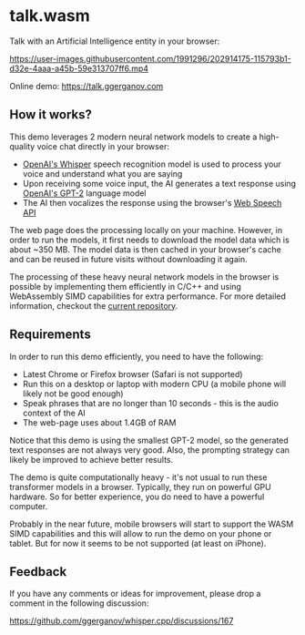 # talk.wasm

Talk with an Artificial Intelligence entity in your browser:

https://user-images.githubusercontent.com/1991296/202914175-115793b1-d32e-4aaa-a45b-59e313707ff6.mp4

Online demo: https://talk.ggerganov.com

## How it works?

This demo leverages 2 modern neural network models to create a high-quality voice chat directly in your browser:

- [OpenAI's Whisper](https://github.com/openai/whisper) speech recognition model is used to process your voice and understand what you are saying
- Upon receiving some voice input, the AI generates a text response using [OpenAI's GPT-2](https://github.com/openai/gpt-2) language model
- The AI then vocalizes the response using the browser's [Web Speech API](https://developer.mozilla.org/en-US/docs/Web/API/Web_Speech_API)

The web page does the processing locally on your machine. However, in order to run the models, it first needs to
download the model data which is about ~350 MB. The model data is then cached in your browser's cache and can be reused
in future visits without downloading it again.

The processing of these heavy neural network models in the browser is possible by implementing them efficiently in C/C++
and using WebAssembly SIMD capabilities for extra performance. For more detailed information, checkout the
[current repository](https://github.com/ggerganov/whisper.cpp).

## Requirements

In order to run this demo efficiently, you need to have the following:

- Latest Chrome or Firefox browser (Safari is not supported)
- Run this on a desktop or laptop with modern CPU (a mobile phone will likely not be good enough)
- Speak phrases that are no longer than 10 seconds - this is the audio context of the AI
- The web-page uses about 1.4GB of RAM

Notice that this demo is using the smallest GPT-2 model, so the generated text responses are not always very good.
Also, the prompting strategy can likely be improved to achieve better results.

The demo is quite computationally heavy - it's not usual to run these transformer models in a browser. Typically, they
run on powerful GPU hardware. So for better experience, you do need to have a powerful computer.

Probably in the near future, mobile browsers will start to support the WASM SIMD capabilities and this will allow
to run the demo on your phone or tablet. But for now it seems to be not supported (at least on iPhone).

## Feedback

If you have any comments or ideas for improvement, please drop a comment in the following discussion:

https://github.com/ggerganov/whisper.cpp/discussions/167
